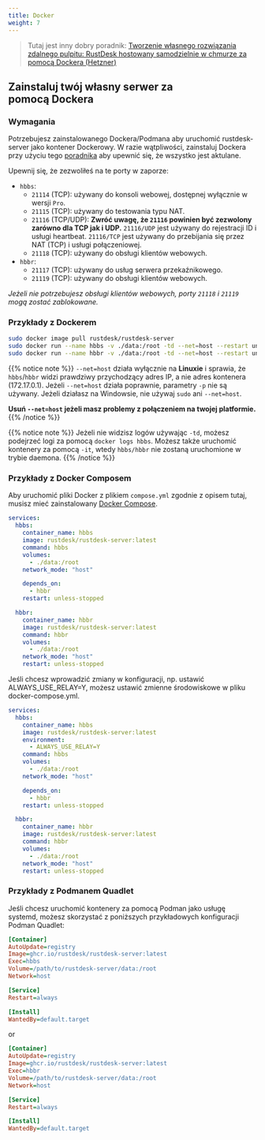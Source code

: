 ```yaml
---
title: Docker
weight: 7
---
```


> Tutaj jest inny dobry poradnik: [Tworzenie własnego rozwiązania zdalnego pulpitu: RustDesk hostowany samodzielnie w chmurze za pomocą Dockera (Hetzner)](https://www.linkedin.com/pulse/building-your-own-remote-desktop-solution-rustdesk-cloud-montinaro-bv94f)

## Zainstaluj twój własny serwer za pomocą Dockera

### Wymagania

Potrzebujesz zainstalowanego Dockera/Podmana aby uruchomić rustdesk-server jako kontener Dockerowy. W razie wątpliwości, zainstaluj Dockera przy użyciu tego [poradnika](https://docs.docker.com/engine/install) aby upewnić się, że wszystko jest aktulane.

Upewnij się, że zezwoliłeś na te porty w zaporze:
- `hbbs`:
  - `21114` (TCP): używany do konsoli webowej, dostępnej wyłącznie w wersji `Pro`.
  - `21115` (TCP): używany do testowania typu NAT.
  - `21116` (TCP/UDP): **Zwróć uwagę, że `21116` powinien być zezwolony zarówno dla TCP jak i UDP.** `21116/UDP` jest używany do rejestracji ID i usługi heartbeat. `21116/TCP` jest używany do przebijania się przez NAT (TCP) i usługi połączeniowej.
  - `21118` (TCP): używany do obsługi klientów webowych.
- `hbbr`:
  - `21117` (TCP): używany do usług serwera przekaźnikowego.
  - `21119` (TCP): używany do obsługi klientów webowych.

*Jeżeli nie potrzebujesz obsługi klientów webowych, porty `21118` i `21119` mogą zostać zablokowane.*

### Przykłady z Dockerem

```sh
sudo docker image pull rustdesk/rustdesk-server
sudo docker run --name hbbs -v ./data:/root -td --net=host --restart unless-stopped rustdesk/rustdesk-server hbbs
sudo docker run --name hbbr -v ./data:/root -td --net=host --restart unless-stopped rustdesk/rustdesk-server hbbr
```
<a name="net-host"></a>

{{% notice note %}}
`--net=host` działa wyłącznie na **Linuxie** i sprawia, że `hbbs`/`hbbr` widzi prawdziwy przychodzący adres IP, a nie adres kontenera (172.17.0.1). 
Jeżeli `--net=host` działa poprawnie, parametry `-p` nie są używany. Jeżeli działasz na Windowsie, nie używaj `sudo` ani `--net=host`.

**Usuń `--net=host` jeżeli masz problemy z połączeniem na twojej platformie.**
{{% /notice %}}

{{% notice note %}}
Jeżeli nie widzisz logów używając `-td`, możesz podejrzeć logi za pomocą `docker logs hbbs`. Możesz także uruchomić kontenery za pomocą `-it`, wtedy `hbbs/hbbr` nie zostaną uruchomione w trybie daemona.
{{% /notice %}}

### Przykłady z Docker Composem
Aby uruchomić pliki Docker z plikiem `compose.yml` zgodnie z opisem tutaj, musisz mieć zainstalowany [Docker Compose](https://docs.docker.com/compose/).

```yaml
services:
  hbbs:
    container_name: hbbs
    image: rustdesk/rustdesk-server:latest
    command: hbbs
    volumes:
      - ./data:/root
    network_mode: "host"

    depends_on:
      - hbbr
    restart: unless-stopped

  hbbr:
    container_name: hbbr
    image: rustdesk/rustdesk-server:latest
    command: hbbr
    volumes:
      - ./data:/root
    network_mode: "host"
    restart: unless-stopped
```

Jeśli chcesz wprowadzić zmiany w konfiguracji, np. ustawić ALWAYS_USE_RELAY=Y, możesz ustawić zmienne środowiskowe w pliku docker-compose.yml.

```yaml
services:
  hbbs:
    container_name: hbbs
    image: rustdesk/rustdesk-server:latest
    environment:
      - ALWAYS_USE_RELAY=Y
    command: hbbs
    volumes:
      - ./data:/root
    network_mode: "host"

    depends_on:
      - hbbr
    restart: unless-stopped

  hbbr:
    container_name: hbbr
    image: rustdesk/rustdesk-server:latest
    command: hbbr
    volumes:
      - ./data:/root
    network_mode: "host"
    restart: unless-stopped
```

### Przykłady z Podmanem Quadlet

Jeśli chcesz uruchomić kontenery za pomocą Podman jako usługę systemd, możesz skorzystać z poniższych przykładowych konfiguracji Podman Quadlet:

```ini
[Container]
AutoUpdate=registry
Image=ghcr.io/rustdesk/rustdesk-server:latest
Exec=hbbs
Volume=/path/to/rustdesk-server/data:/root
Network=host

[Service]
Restart=always

[Install]
WantedBy=default.target
```

or

```ini
[Container]
AutoUpdate=registry
Image=ghcr.io/rustdesk/rustdesk-server:latest
Exec=hbbr
Volume=/path/to/rustdesk-server/data:/root
Network=host

[Service]
Restart=always

[Install]
WantedBy=default.target
```
